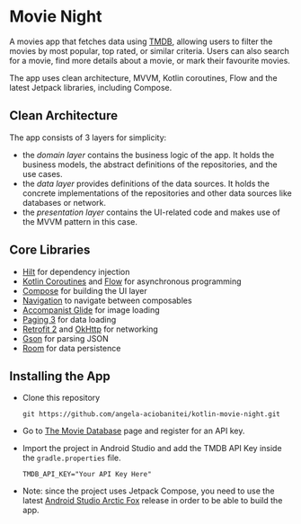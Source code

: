 # Movie Night

A movies app that fetches data using [TMDB](https://www.themoviedb.org/documentation/api?language=en-US), allowing users to filter the movies by most popular, top rated, or similar criteria. Users can also search for a movie, find more details about a movie, or mark their favourite movies.

The app uses clean architecture, MVVM, Kotlin coroutines, Flow and the latest Jetpack libraries, including Compose.

## Clean Architecture
The app consists of 3 layers for simplicity:
* the _domain layer_ contains the business logic of the app. It holds the business models, the abstract definitions of the repositories, and the use cases.
* the _data layer_ provides definitions of the data sources. It holds the concrete implementations of the repositories and other data sources like databases or network. 
* the _presentation layer_ contains the UI-related code and makes use of the MVVM pattern in this case.

## Core Libraries
*   [Hilt](https://dagger.dev/hilt/) for dependency injection
*   [Kotlin Coroutines](https://kotlinlang.org/docs/coroutines-overview.html) and [Flow](https://kotlin.github.io/kotlinx.coroutines/kotlinx-coroutines-core/kotlinx.coroutines.flow/-flow/) for asynchronous programming
*   [Compose](https://developer.android.com/jetpack/compose/documentation) for building the UI layer
*   [Navigation](https://developer.android.com/jetpack/compose/navigation) to navigate between composables
*   [Accompanist Glide](https://google.github.io/accompanist/glide/) for image loading
*   [Paging 3](https://developer.android.com/topic/libraries/architecture/paging/v3-overview) for data loading
*   [Retrofit 2](https://github.com/square/retrofit) and [OkHttp](https://github.com/square/okhttp) for networking
*   [Gson](https://github.com/google/gson) for parsing JSON
*   [Room](https://developer.android.com/topic/libraries/architecture/room) for data persistence 
  

## Installing the App

*   Clone this repository
    ```
    git https://github.com/angela-aciobanitei/kotlin-movie-night.git
    ```
*   Go to [The Movie Database](https://developers.themoviedb.org/3/getting-started/introduction) page and register for an API key.
*   Import the project in Android Studio and add the TMDB API Key inside the `gradle.properties` file.

    ```
    TMDB_API_KEY="Your API Key Here"
    ```
* Note: since the project uses Jetpack Compose, you need to use the latest [Android Studio Arctic Fox]() release in order to be able to build the app.
